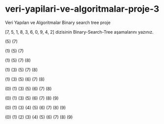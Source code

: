 # veri-yapilari-ve-algoritmalar-proje-3
Veri Yapıları ve Algoritmalar Binary search tree proje

[7, 5, 1, 8, 3, 6, 0, 9, 4, 2] dizisinin Binary-Search-Tree aşamalarını yazınız.

(5) (7) 

(1) (5) (7)

(1) (5) (7) (8)

(1) (3) (5) (7) (8)

(1) (3) (5) (6) (7) (8)

(0) (1) (3) (5) (6) (7) (8)

(0) (1) (3) (5) (6) (7) (8) (9)

(0) (1) (3) (4) (5) (6) (7) (8) (9)

(0) (1) (2) (3) (4) (5) (6) (7) (8) (9)


        


